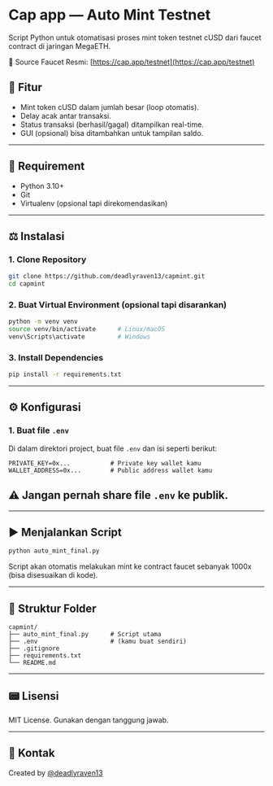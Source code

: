 # Cap app — Auto Mint Testnet

Script Python untuk otomatisasi proses mint token testnet cUSD dari faucet contract di jaringan MegaETH.

🔗 Source Faucet Resmi: [https://cap.app/testnet](https://cap.app/testnet)

## 🚀 Fitur

- Mint token cUSD dalam jumlah besar (loop otomatis).
- Delay acak antar transaksi.
- Status transaksi (berhasil/gagal) ditampilkan real-time.
- GUI (opsional) bisa ditambahkan untuk tampilan saldo.

---

## 🧰 Requirement

- Python 3.10+
- Git
- Virtualenv (opsional tapi direkomendasikan)

---

## ⚖️ Instalasi

### 1. Clone Repository

```bash
git clone https://github.com/deadlyraven13/capmint.git
cd capmint
```

### 2. Buat Virtual Environment (opsional tapi disarankan)

```bash
python -m venv venv
source venv/bin/activate      # Linux/macOS
venv\Scripts\activate         # Windows
```

### 3. Install Dependencies

```bash
pip install -r requirements.txt
```

---

## ⚙️ Konfigurasi

### 1. Buat file `.env`

Di dalam direktori project, buat file `.env` dan isi seperti berikut:

```dotenv
PRIVATE_KEY=0x...           # Private key wallet kamu
WALLET_ADDRESS=0x...        # Public address wallet kamu
```

## ⚠️ **Jangan pernah share file ************************`.env`************************ ke publik.**

---

## ▶️ Menjalankan Script

```bash
python auto_mint_final.py
```

Script akan otomatis melakukan mint ke contract faucet sebanyak 1000x (bisa disesuaikan di kode).

---

## 📁 Struktur Folder

```
capmint/
├── auto_mint_final.py      # Script utama
├── .env                    # (kamu buat sendiri)
├── .gitignore
├── requirements.txt
└── README.md
```

---

## 📟 Lisensi

MIT License. Gunakan dengan tanggung jawab.

---

## 💬 Kontak

Created by [@deadlyraven13](https://github.com/deadlyraven13)

